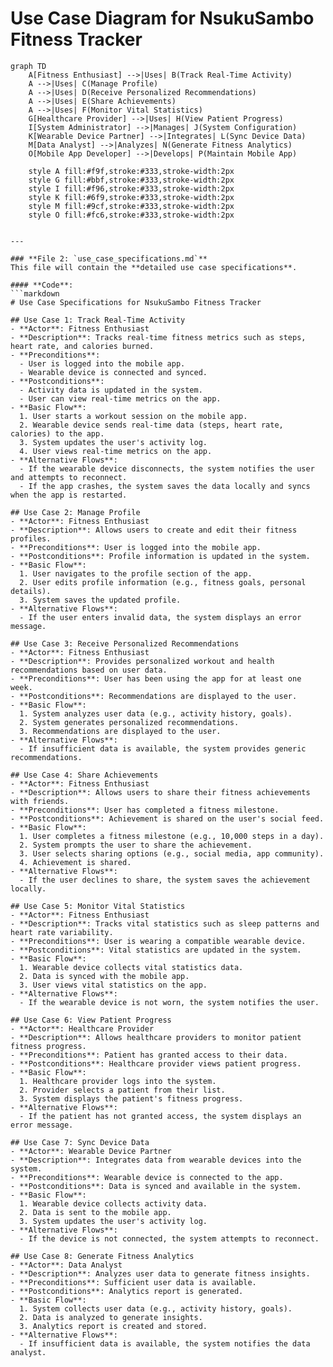 # Use Case Diagram for NsukuSambo Fitness Tracker

```mermaid
graph TD
    A[Fitness Enthusiast] -->|Uses| B(Track Real-Time Activity)
    A -->|Uses| C(Manage Profile)
    A -->|Uses| D(Receive Personalized Recommendations)
    A -->|Uses| E(Share Achievements)
    A -->|Uses| F(Monitor Vital Statistics)
    G[Healthcare Provider] -->|Uses| H(View Patient Progress)
    I[System Administrator] -->|Manages| J(System Configuration)
    K[Wearable Device Partner] -->|Integrates| L(Sync Device Data)
    M[Data Analyst] -->|Analyzes| N(Generate Fitness Analytics)
    O[Mobile App Developer] -->|Develops| P(Maintain Mobile App)

    style A fill:#f9f,stroke:#333,stroke-width:2px
    style G fill:#bbf,stroke:#333,stroke-width:2px
    style I fill:#f96,stroke:#333,stroke-width:2px
    style K fill:#6f9,stroke:#333,stroke-width:2px
    style M fill:#9cf,stroke:#333,stroke-width:2px
    style O fill:#fc6,stroke:#333,stroke-width:2px


---

### **File 2: `use_case_specifications.md`**
This file will contain the **detailed use case specifications**.

#### **Code**:
```markdown
# Use Case Specifications for NsukuSambo Fitness Tracker

## Use Case 1: Track Real-Time Activity
- **Actor**: Fitness Enthusiast
- **Description**: Tracks real-time fitness metrics such as steps, heart rate, and calories burned.
- **Preconditions**:
  - User is logged into the mobile app.
  - Wearable device is connected and synced.
- **Postconditions**:
  - Activity data is updated in the system.
  - User can view real-time metrics on the app.
- **Basic Flow**:
  1. User starts a workout session on the mobile app.
  2. Wearable device sends real-time data (steps, heart rate, calories) to the app.
  3. System updates the user's activity log.
  4. User views real-time metrics on the app.
- **Alternative Flows**:
  - If the wearable device disconnects, the system notifies the user and attempts to reconnect.
  - If the app crashes, the system saves the data locally and syncs when the app is restarted.

## Use Case 2: Manage Profile
- **Actor**: Fitness Enthusiast
- **Description**: Allows users to create and edit their fitness profiles.
- **Preconditions**: User is logged into the mobile app.
- **Postconditions**: Profile information is updated in the system.
- **Basic Flow**:
  1. User navigates to the profile section of the app.
  2. User edits profile information (e.g., fitness goals, personal details).
  3. System saves the updated profile.
- **Alternative Flows**:
  - If the user enters invalid data, the system displays an error message.

## Use Case 3: Receive Personalized Recommendations
- **Actor**: Fitness Enthusiast
- **Description**: Provides personalized workout and health recommendations based on user data.
- **Preconditions**: User has been using the app for at least one week.
- **Postconditions**: Recommendations are displayed to the user.
- **Basic Flow**:
  1. System analyzes user data (e.g., activity history, goals).
  2. System generates personalized recommendations.
  3. Recommendations are displayed to the user.
- **Alternative Flows**:
  - If insufficient data is available, the system provides generic recommendations.

## Use Case 4: Share Achievements
- **Actor**: Fitness Enthusiast
- **Description**: Allows users to share their fitness achievements with friends.
- **Preconditions**: User has completed a fitness milestone.
- **Postconditions**: Achievement is shared on the user's social feed.
- **Basic Flow**:
  1. User completes a fitness milestone (e.g., 10,000 steps in a day).
  2. System prompts the user to share the achievement.
  3. User selects sharing options (e.g., social media, app community).
  4. Achievement is shared.
- **Alternative Flows**:
  - If the user declines to share, the system saves the achievement locally.

## Use Case 5: Monitor Vital Statistics
- **Actor**: Fitness Enthusiast
- **Description**: Tracks vital statistics such as sleep patterns and heart rate variability.
- **Preconditions**: User is wearing a compatible wearable device.
- **Postconditions**: Vital statistics are updated in the system.
- **Basic Flow**:
  1. Wearable device collects vital statistics data.
  2. Data is synced with the mobile app.
  3. User views vital statistics on the app.
- **Alternative Flows**:
  - If the wearable device is not worn, the system notifies the user.

## Use Case 6: View Patient Progress
- **Actor**: Healthcare Provider
- **Description**: Allows healthcare providers to monitor patient fitness progress.
- **Preconditions**: Patient has granted access to their data.
- **Postconditions**: Healthcare provider views patient progress.
- **Basic Flow**:
  1. Healthcare provider logs into the system.
  2. Provider selects a patient from their list.
  3. System displays the patient's fitness progress.
- **Alternative Flows**:
  - If the patient has not granted access, the system displays an error message.

## Use Case 7: Sync Device Data
- **Actor**: Wearable Device Partner
- **Description**: Integrates data from wearable devices into the system.
- **Preconditions**: Wearable device is connected to the app.
- **Postconditions**: Data is synced and available in the system.
- **Basic Flow**:
  1. Wearable device collects activity data.
  2. Data is sent to the mobile app.
  3. System updates the user's activity log.
- **Alternative Flows**:
  - If the device is not connected, the system attempts to reconnect.

## Use Case 8: Generate Fitness Analytics
- **Actor**: Data Analyst
- **Description**: Analyzes user data to generate fitness insights.
- **Preconditions**: Sufficient user data is available.
- **Postconditions**: Analytics report is generated.
- **Basic Flow**:
  1. System collects user data (e.g., activity history, goals).
  2. Data is analyzed to generate insights.
  3. Analytics report is created and stored.
- **Alternative Flows**:
  - If insufficient data is available, the system notifies the data analyst.
